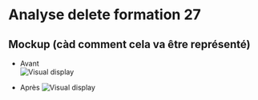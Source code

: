 # Analyse delete formation 27  
## Mockup (càd comment cela va être représenté)
- Avant  
  ![Visual display](https://github.com/corentingoo/Learning_project_group_2/blob/documentation-27-analyse-delete-formation/Docs/EPIC_delete_formation/LProject%20_Formation%20_UX%20UI%20_delete%20formation%20_Mockup%20_Avant.jpg)  

- Après
  ![Visual display](https://github.com/corentingoo/Learning_project_group_2/blob/documentation-27-analyse-delete-formation/Docs/EPIC_delete_formation/LProject%20_Formation%20_UX%20UI%20_delete%20formation%20_Mockup%20_Apres.jpg)


